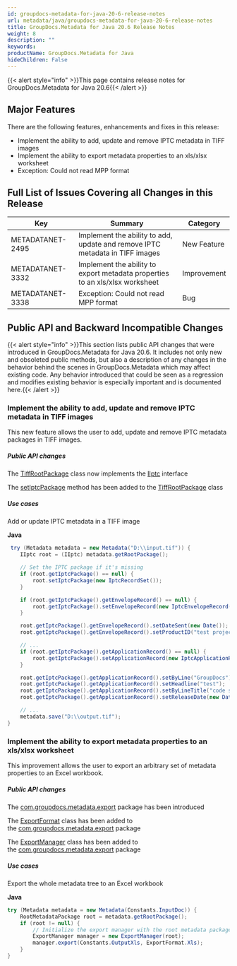 ```yaml
---
id: groupdocs-metadata-for-java-20-6-release-notes
url: metadata/java/groupdocs-metadata-for-java-20-6-release-notes
title: GroupDocs.Metadata for Java 20.6 Release Notes
weight: 8
description: ""
keywords: 
productName: GroupDocs.Metadata for Java
hideChildren: False
---
```

{{< alert style="info" >}}This page contains release notes for GroupDocs.Metadata for Java 20.6{{< /alert >}}

## Major Features

  
There are the following features, enhancements and fixes in this release:

*   Implement the ability to add, update and remove IPTC metadata in TIFF images
*   Implement the ability to export metadata properties to an xls/xlsx worksheet
*   Exception: Could not read MPP format

## Full List of Issues Covering all Changes in this Release

| Key | Summary | Category |
| --- | --- | --- |
| METADATANET-2495 | Implement the ability to add, update and remove IPTC metadata in TIFF images | New Feature |
| METADATANET-3332 | Implement the ability to export metadata properties to an xls/xlsx worksheet | Improvement |
| METADATANET-3338 | Exception: Could not read MPP format | Bug |

## Public API and Backward Incompatible Changes

{{< alert style="info" >}}This section lists public API changes that were introduced in GroupDocs.Metadata for Java 20.6. It includes not only new and obsoleted public methods, but also a description of any changes in the behavior behind the scenes in GroupDocs.Metadata which may affect existing code. Any behavior introduced that could be seen as a regression and modifies existing behavior is especially important and is documented here.{{< /alert >}}

### Implement the ability to add, update and remove IPTC metadata in TIFF images

This new feature allows the user to add, update and remove IPTC metadata packages in TIFF images.

##### Public API changes

The [TiffRootPackage](https://apireference.groupdocs.com/metadata/java/com.groupdocs.metadata.core/TiffRootPackage) class now implements the [IIptc](https://apireference.groupdocs.com/metadata/java/com.groupdocs.metadata.core/IIptc) interface

The [setIptcPackage](https://apireference.groupdocs.com/metadata/java/com.groupdocs.metadata.core/TiffRootPackage#setIptcPackage(com.groupdocs.metadata.core.IptcRecordSet)) method has been added to the [TiffRootPackage](https://apireference.groupdocs.com/metadata/java/com.groupdocs.metadata.core/TiffRootPackage) class

##### Use cases

Add or update IPTC metadata in a TIFF image

**Java**

```csharp
 try (Metadata metadata = new Metadata("D:\\input.tif")) {
	IIptc root = (IIptc) metadata.getRootPackage();

	// Set the IPTC package if it's missing
	if (root.getIptcPackage() == null) {
		root.setIptcPackage(new IptcRecordSet());
	}

	if (root.getIptcPackage().getEnvelopeRecord() == null) {
		root.getIptcPackage().setEnvelopeRecord(new IptcEnvelopeRecord());
	}

	root.getIptcPackage().getEnvelopeRecord().setDateSent(new Date());
	root.getIptcPackage().getEnvelopeRecord().setProductID("test project id");

	// ...
	if (root.getIptcPackage().getApplicationRecord() == null) {
		root.getIptcPackage().setApplicationRecord(new IptcApplicationRecord());
	}

	root.getIptcPackage().getApplicationRecord().setByLine("GroupDocs");
	root.getIptcPackage().getApplicationRecord().setHeadline("test");
	root.getIptcPackage().getApplicationRecord().setByLineTitle("code sample");
	root.getIptcPackage().getApplicationRecord().setReleaseDate(new Date());

	// ...
	metadata.save("D:\\output.tif");
}
```

### Implement the ability to export metadata properties to an xls/xlsx worksheet

This improvement allows the user to export an arbitrary set of metadata properties to an Excel workbook.

##### Public API changes

The [com.groupdocs.metadata.export](https://apireference.groupdocs.com/metadata/java/com.groupdocs.metadata.export/package-frame) package has been introduced

The [ExportFormat](https://apireference.groupdocs.com/metadata/java/com.groupdocs.metadata.export/ExportFormat) class has been added to the [com.groupdocs.metadata.export](https://apireference.groupdocs.com/metadata/java/com.groupdocs.metadata.export/package-frame) package

The [ExportManager](https://apireference.groupdocs.com/metadata/java/com.groupdocs.metadata.export/ExportManager) class has been added to the [com.groupdocs.metadata.export](https://apireference.groupdocs.com/metadata/java/com.groupdocs.metadata.export/package-frame) package

##### Use cases

Export the whole metadata tree to an Excel workbook

**Java**

```csharp
try (Metadata metadata = new Metadata(Constants.InputDoc)) {
	RootMetadataPackage root = metadata.getRootPackage();
	if (root != null) {
		// Initialize the export manager with the root metadata package to export the whole metadata tree
		ExportManager manager = new ExportManager(root);
		manager.export(Constants.OutputXls, ExportFormat.Xls);
	}
}
```

###
